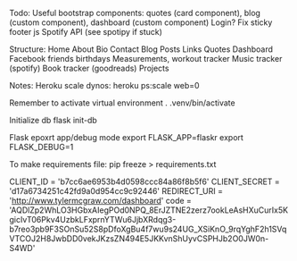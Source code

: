 Todo:
Useful bootstrap components: quotes (card component), blog (custom component), dashboard (custom component)
Login?
Fix sticky footer js
Spotify API (see spotipy if stuck)


Structure:
Home
  About
  Bio
  Contact
Blog
  Posts
    Links
    Quotes
Dashboard
  Facebook friends birthdays
  Measurements, workout tracker
  Music tracker (spotify)
  Book tracker (goodreads)
Projects


Notes:
Heroku scale dynos:
heroku ps:scale web=0

Remember to activate virtual environment
. .venv/bin/activate

Initialize db
flask init-db

Flask epoxrt app/debug mode
export FLASK_APP=flaskr
export FLASK_DEBUG=1

To make requirements file:
pip freeze > requirements.txt

CLIENT_ID = 'b7cc6ae6953b4d0598ccc84a86f8b5f6'
CLIENT_SECRET = 'd17a6734251c42fd9a0d954cc9c92446'
REDIRECT_URI = 'http://www.tylermcgraw.com/dashboard'
code = 'AQDlZp2WhLO3HGbxAIegPOd0NPQ_8ErJZTNE2zerz7ookLeAsHXuCurIx5KgicIvT06Pkv4UzbkLFxprnYTWu6JjbXRdqg3-b7reo3pb9F3SOnSu52S8pDfoXgBu4f7wu9s24UG_XSiKnO_9rqYghF2h1SVqVTCOJ2H8JwbDD0vekJKzsZN494E5JKKvnShUyvCSPHJb2O0JW0n-S4WD'